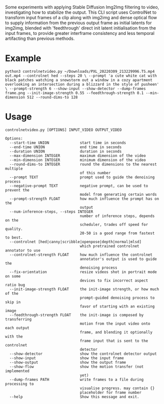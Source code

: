 Some experiments with applying Stable Diffusion Img2Img filtering to video, investigating how to stabilize the output. This CLI script uses ControlNet to transform input frames of a clip along with img2img and dense optical flow to supply information from the previous output frame as initial latents for img2img, blended with 'feedthrough' direct init latent initialisation from the input frames, to provide greater interframe consistency and less temporal artifacting than previous methods. 

# Example

`python3 controlnetvideo.py ~/Downloads/PXL_20220309_213229996.TS.mp4 out.mp4 --controlnet hed --steps 20 \
		--prompt 'a cute white cat with black patches watching a snowstorm out a window in a cozy apartment overlooking an intersection during a blizzard in the style of pusheen' \
		--prompt-strength 6 --show-input --show-detector --dump-frames frame.png --init-image-strength 0.55 --feedthrough-strength 0.1 --min-dimension 512 --round-dims-to 128`

# Usage

```
controlnetvideo.py [OPTIONS] INPUT_VIDEO OUTPUT_VIDEO

Options:
  --start-time UNION              start time in seconds
  --end-time UNION                end time in seconds
  --duration UNION                duration in seconds
  --max-dimension INTEGER         maximum dimension of the video
  --min-dimension INTEGER         minimum dimension of the video
  --round-dims-to INTEGER         round the dimensions to the nearest multiple
                                  of this number
  --prompt TEXT                   prompt used to guide the denoising process
  --negative-prompt TEXT          negative prompt, can be used to prevent the
                                  model from generating certain words
  --prompt-strength FLOAT         how much influence the prompt has on the
                                  output
  --num-inference-steps, --steps INTEGER
                                  number of inference steps, depends on the
                                  scheduler, trades off speed for quality.
                                  20-50 is a good range from fastest to best.
  --controlnet [hed|canny|scribble|openpose|depth|normal|mlsd]
                                  which pretrained controlnet annotator to use
  --controlnet-strength FLOAT     how much influence the controlnet
                                  annotator's output is used to guide the
                                  denoising process
  --fix-orientation               resize videos shot in portrait mode on some
                                  devices to fix incorrect aspect ratio bug
  --init-image-strength FLOAT     the init-image strength, or how much of the
                                  prompt-guided denoising process to skip in
                                  favor of starting with an existing image
  --feedthrough-strength FLOAT    the init-image is composed by transferring
                                  motion from the input video onto each output
                                  frame, and blending it optionally with the
                                  frame input that is sent to the controlnet
                                  detector
  --show-detector                 show the controlnet detector output
  --show-input                    show the input frame
  --show-output                   show the output frame
  --show-flow                     show the motion transfer (not implemented
                                  yet)
  --dump-frames PATH              write frames to a file during processing to
                                  visualise progress. may contain {}
                                  placeholder for frame number
  --help                          Show this message and exit.
```
